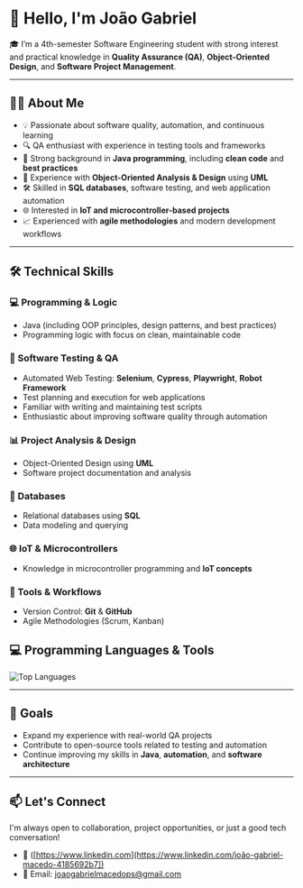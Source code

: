 # 👋 Hello, I'm João Gabriel

🎓 I’m a 4th-semester Software Engineering student with strong interest and practical knowledge in **Quality Assurance (QA)**, **Object-Oriented Design**, and **Software Project Management**.

---

## 👨‍💻 About Me

- 💡 Passionate about software quality, automation, and continuous learning
- 🔍 QA enthusiast with experience in testing tools and frameworks
- 🧠 Strong background in **Java programming**, including **clean code** and **best practices**
- 🔧 Experience with **Object-Oriented Analysis & Design** using **UML**
- 🛠️ Skilled in **SQL databases**, software testing, and web application automation
- 🌐 Interested in **IoT and microcontroller-based projects**
- 📈 Experienced with **agile methodologies** and modern development workflows

---

## 🛠️ Technical Skills

### 💻 Programming & Logic
- Java (including OOP principles, design patterns, and best practices)
- Programming logic with focus on clean, maintainable code

### 🧪 Software Testing & QA
- Automated Web Testing: **Selenium**, **Cypress**, **Playwright**, **Robot Framework**
- Test planning and execution for web applications
- Familiar with writing and maintaining test scripts
- Enthusiastic about improving software quality through automation

### 📊 Project Analysis & Design
- Object-Oriented Design using **UML**
- Software project documentation and analysis

### 💾 Databases
- Relational databases using **SQL**
- Data modeling and querying

### 🌐 IoT & Microcontrollers
- Knowledge in microcontroller programming and **IoT concepts**

### 📁 Tools & Workflows
- Version Control: **Git** & **GitHub**
- Agile Methodologies (Scrum, Kanban)

## 💻 Programming Languages & Tools

![Top Languages](https://github-readme-stats.vercel.app/api/top-langs/?username=joaogabriel&layout=compact&langs_count=6)

---

## 📌 Goals

- Expand my experience with real-world QA projects  
- Contribute to open-source tools related to testing and automation  
- Continue improving my skills in **Java**, **automation**, and **software architecture**

---

## 📫 Let's Connect

I'm always open to collaboration, project opportunities, or just a good tech conversation!

- 🔗 ([https://www.linkedin.com](https://www.linkedin.com/joão-gabriel-macedo-4185692b7])  
- 📧 Email: joaogabrielmacedops@gmail.com

